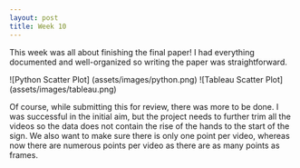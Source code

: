 ```yaml
---
layout: post
title: Week 10
---
```


This week was all about finishing the final paper! I had everything documented and well-organized so writing the paper was straightforward.

![Python Scatter Plot] (assets/images/python.png)
![Tableau Scatter Plot] (assets/images/tableau.png)

Of course, while submitting this for review, there was more to be done. I was successful in the initial aim, but the project needs to further trim all the videos so the data does not contain the rise of the hands to the start of the sign. We also want to make sure there is only one point per video, whereas now there are numerous points per video as there are as many points as frames.

